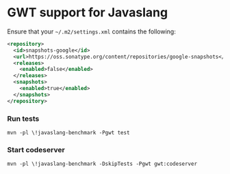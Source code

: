 # GWT support for Javaslang

Ensure that your `~/.m2/settings.xml` contains the following:

```xml
<repository>
  <id>snapshots-google</id>
  <url>https://oss.sonatype.org/content/repositories/google-snapshots</url>
  <releases>
    <enabled>false</enabled>
  </releases>
  <snapshots>
    <enabled>true</enabled>
  </snapshots>
</repository>
```

### Run tests

```
mvn -pl \!javaslang-benchmark -Pgwt test
```

### Start codeserver

```
mvn -pl \!javaslang-benchmark -DskipTests -Pgwt gwt:codeserver
```